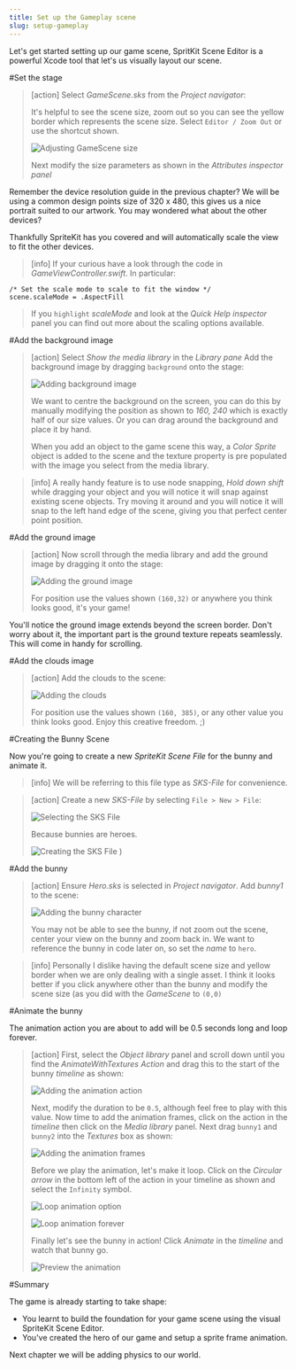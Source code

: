 ```yaml
---
title: Set up the Gameplay scene
slug: setup-gameplay
---
```


Let's get started setting up our game scene, SpritKit Scene Editor is a powerful Xcode tool that let's us visually layout our scene.

#Set the stage

> [action]
> Select *GameScene.sks* from the *Project navigator*:
>
> It's helpful to see the scene size, zoom out so you can see the yellow border which represents the scene size. Select `Editor / Zoom Out` or use the shortcut shown.
>
> ![Adjusting GameScene size](../Tutorial-Images/xcode_gamescene_size.png)
>
> Next modify the size parameters as shown in the *Attributes inspector panel*

Remember the device resolution guide in the previous chapter? We will be using a common design points size of 320 x 480, this gives us a nice portrait suited to our artwork.  You may wondered what about the other devices?

Thankfully SpriteKit has you covered and will automatically scale the view to fit the other devices.

> [info]
> If your curious have a look through the code in *GameViewController.swift*.  In particular:
>
```
/* Set the scale mode to scale to fit the window */
scene.scaleMode = .AspectFill
```
>
> If you `highlight` *scaleMode* and look at the *Quick Help inspector* panel you can find out more about the scaling options available.
>

#Add the background image

> [action]
> Select *Show the media library* in the *Library pane* Add the background image by dragging `background` onto the stage:
>
> ![Adding background image](../Tutorial-Images/xcode_gamescene_add_background.png)
>
> We want to centre the background on the screen, you can do this by manually modifying the position as shown to *160, 240* which is exactly half of our size values. Or you can drag around the background and place it by hand.
>
> When you add an object to the game scene this way, a *Color Sprite* object is added to the scene and the texture property is pre populated with the image you select from the media library.  

<!--  -->

> [info]
> A really handy feature is to use node snapping, *Hold down shift* while dragging your object and you will notice it will snap against existing scene objects.  Try moving it around and you will notice it will snap to the left hand edge of the scene, giving you that perfect center point position.
>

#Add the ground image

> [action]
> Now scroll through the media library and add the ground image by dragging it onto the stage:
>
> ![Adding the ground image](../Tutorial-Images/xcode_gamescene_add_ground.png)
>
> For position use the values shown `(160,32)` or anywhere you think looks good, it's your game!

You'll notice the ground image extends beyond the screen border. Don't worry about it, the important part is the ground texture repeats seamlessly.  This will come in handy for scrolling.

#Add the clouds image

> [action]
> Add the clouds to the scene:
>
> ![Adding the clouds](../Tutorial-Images/xcode_gamescene_add_clouds.png)
>
> For position use the values shown `(160, 385)`, or any other value you think looks good. Enjoy this creative freedom. ;)

#Creating the Bunny Scene

Now you're going to create a new *SpriteKit Scene File* for the bunny and animate it.

> [info]
> We will be referring to this file type as *SKS-File* for convenience.

> [action]
> Create a new *SKS-File* by selecting `File > New > File`:
>
> ![Selecting the SKS File](../Tutorial-Images/xcode_add_sks.png)
>
> Because bunnies are heroes.
>
> ![Creating the SKS File](../Tutorial-Images/xcode_add_sks_hero.png)
>)

#Add the bunny

> [action]
> Ensure *Hero.sks* is selected in *Project navigator*.
> Add *bunny1* to the scene:
>
> ![Adding the bunny character](../Tutorial-Images/xcode_add_bunny_hero_scene.png)
>
> You may not be able to see the bunny, if not zoom out the scene, center your view on the bunny and zoom back in.
> We want to reference the bunny in code later on, so set the *name* to `hero`.
>

<!--  -->

> [info]
> Personally I dislike having the default scene size and yellow border when we are only dealing with a single asset.
> I think it looks better if you click anywhere other than the bunny and modify the scene size (as you did with the *GameScene*
> to `(0,0)`

#Animate the bunny

The animation action you are about to add will be 0.5 seconds long and loop forever.

> [action]
> First, select the *Object library* panel and scroll down until you find the *AnimateWithTextures Action* and drag this
> to the start of the bunny *timeline* as shown:
>
> ![Adding the animation action](../Tutorial-Images/xcode_hero_add_action.png)
>
> Next, modify the duration to be `0.5`, although feel free to play with this value.
> Now time to add the animation frames, click on the action in the *timeline* then click on the *Media library* panel.
> Next drag `bunny1` and `bunny2` into the *Textures* box as shown:
>
> ![Adding the animation frames](../Tutorial-Images/xcode_hero_add_action_frames.png)
>
> Before we play the animation, let's make it loop.  Click on the *Circular arrow* in the bottom left of the action in your timeline
> as shown and select the `Infinity` symbol.
>
> ![Loop animation option](../Tutorial-Images/xcode_hero_action_loop.png)
>
> ![Loop animation forever](../Tutorial-Images/xcode_hero_animation_action_loop.png)
>
> Finally let's see the bunny in action! Click *Animate* in the *timeline* and watch that bunny go.
>
> ![Preview the animation](../Tutorial-Images/xcode_timeline_animate.png)
>

#Summary

The game is already starting to take shape:
* You learnt to build the foundation for your game scene using the visual SpriteKit Scene Editor.
* You've created the hero of our game and setup a sprite frame animation.

Next chapter we will be adding physics to our world.
